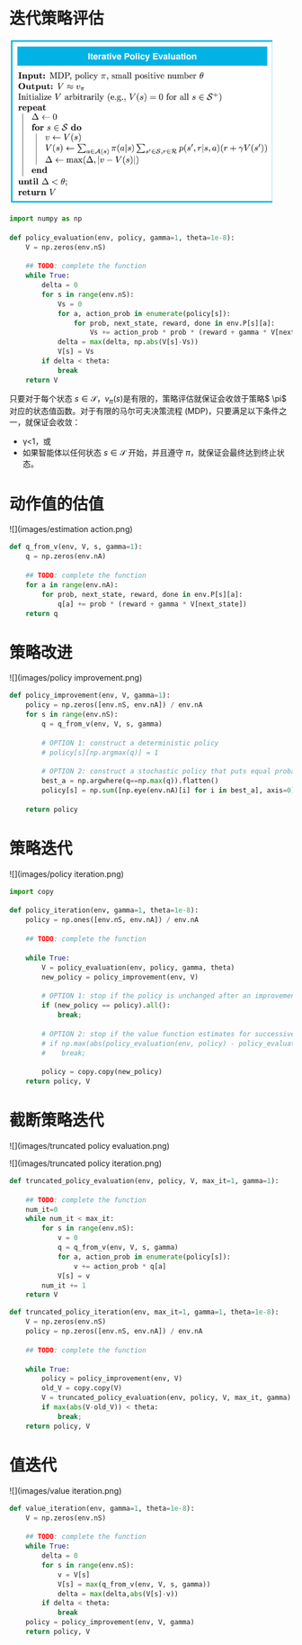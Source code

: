 # 迭代策略评估

![](images/iterative-policy.png)

```python
import numpy as np

def policy_evaluation(env, policy, gamma=1, theta=1e-8):
    V = np.zeros(env.nS)
    
    ## TODO: complete the function
    while True:
        delta = 0
        for s in range(env.nS):
            Vs = 0
            for a, action_prob in enumerate(policy[s]):
                for prob, next_state, reward, done in env.P[s][a]:
                    Vs += action_prob * prob * (reward + gamma * V[next_state])
            delta = max(delta, np.abs(V[s]-Vs))
            V[s] = Vs
        if delta < theta:
            break
    return V
```
只要对于每个状态 $s\in\mathcal{S}$，$v_\pi(s)$是有限的，策略评估就保证会收敛于策略$ \pi$ 对应的状态值函数。对于有限的马尔可夫决策流程 (MDP)，只要满足以下条件之一，就保证会收敛：

- γ<1，或
- 如果智能体以任何状态 $s\in\mathcal{S}$ 开始，并且遵守 $\pi$，就保证会最终达到终止状态。




# 动作值的估值

![](images/estimation action.png)



```python
def q_from_v(env, V, s, gamma=1):
    q = np.zeros(env.nA)
    
    ## TODO: complete the function
    for a in range(env.nA):
        for prob, next_state, reward, done in env.P[s][a]:
            q[a] += prob * (reward + gamma * V[next_state])
    return q
```



# 策略改进



![](images/policy improvement.png)

```python
def policy_improvement(env, V, gamma=1):
    policy = np.zeros([env.nS, env.nA]) / env.nA
    for s in range(env.nS):
        q = q_from_v(env, V, s, gamma)
        
        # OPTION 1: construct a deterministic policy 
        # policy[s][np.argmax(q)] = 1
        
        # OPTION 2: construct a stochastic policy that puts equal probability on maximizing actions
        best_a = np.argwhere(q==np.max(q)).flatten()
        policy[s] = np.sum([np.eye(env.nA)[i] for i in best_a], axis=0)/len(best_a)
        
    return policy
```



# 策略迭代

![](images/policy iteration.png)

```python
import copy

def policy_iteration(env, gamma=1, theta=1e-8):
    policy = np.ones([env.nS, env.nA]) / env.nA
    
    ## TODO: complete the function

    while True:
        V = policy_evaluation(env, policy, gamma, theta)
        new_policy = policy_improvement(env, V)
        
        # OPTION 1: stop if the policy is unchanged after an improvement step
        if (new_policy == policy).all():
            break;
        
        # OPTION 2: stop if the value function estimates for successive policies has converged
        # if np.max(abs(policy_evaluation(env, policy) - policy_evaluation(env, new_policy))) < theta*1e2:
        #    break;
        
        policy = copy.copy(new_policy)
    return policy, V
```



# 截断策略迭代



![](images/truncated policy evaluation.png)



![](images/truncated policy iteration.png)



```python
def truncated_policy_evaluation(env, policy, V, max_it=1, gamma=1):
    
    ## TODO: complete the function
    num_it=0
    while num_it < max_it:
        for s in range(env.nS):
            v = 0
            q = q_from_v(env, V, s, gamma)
            for a, action_prob in enumerate(policy[s]):
                v += action_prob * q[a]
            V[s] = v
        num_it += 1
    return V
```

```python
def truncated_policy_iteration(env, max_it=1, gamma=1, theta=1e-8):
    V = np.zeros(env.nS)
    policy = np.zeros([env.nS, env.nA]) / env.nA
    
    ## TODO: complete the function
    
    while True:
        policy = policy_improvement(env, V)
        old_V = copy.copy(V)
        V = truncated_policy_evaluation(env, policy, V, max_it, gamma)
        if max(abs(V-old_V)) < theta:
            break;
    return policy, V
```



# 值迭代

![](images/value iteration.png)

```python
def value_iteration(env, gamma=1, theta=1e-8):
    V = np.zeros(env.nS)
    
    ## TODO: complete the function
    while True:
        delta = 0
        for s in range(env.nS):
            v = V[s]
            V[s] = max(q_from_v(env, V, s, gamma))
            delta = max(delta,abs(V[s]-v))
        if delta < theta:
            break
    policy = policy_improvement(env, V, gamma)
    return policy, V
```

